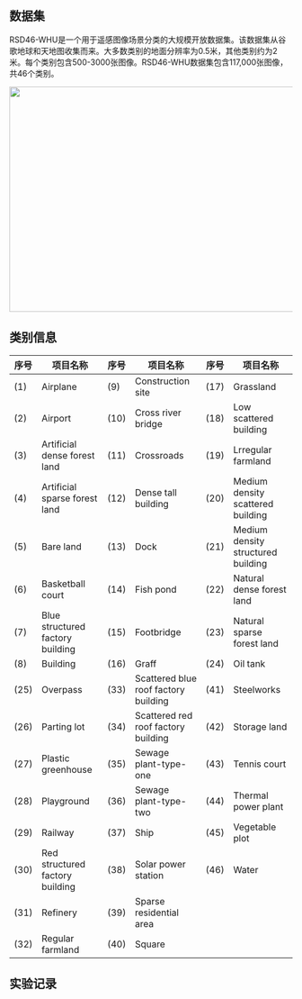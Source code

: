 ## 数据集
RSD46-WHU是一个用于遥感图像场景分类的大规模开放数据集。该数据集从谷歌地球和天地图收集而来。大多数类别的地面分辨率为0.5米，其他类别约为2米。每个类别包含500-3000张图像。RSD46-WHU数据集包含117,000张图像，共46个类别。
<div align='center'>
    <img src='https://github.com/RSIA-LIESMARS-WHU/RSD46-WHU/raw/master/dataset2.jpg' width='600' height='400' />
</div>

## 类别信息
| 序号 | 项目名称                         | 序号 | 项目名称                         | 序号 | 项目名称                         |
|------|---------------------------------|------|---------------------------------|------|---------------------------------|
| (1)  | Airplane                        | (9)  | Construction site               | (17) | Grassland                       |
| (2)  | Airport                         | (10) | Cross river bridge             | (18) | Low scattered building          |
| (3)  | Artificial dense forest land    | (11) | Crossroads                     | (19) | Lrregular farmland              |
| (4)  | Artificial sparse forest land   | (12) | Dense tall building            | (20) | Medium density scattered building |
| (5)  | Bare land                       | (13) | Dock                           | (21) | Medium density structured building |
| (6)  | Basketball court                | (14) | Fish pond                      | (22) | Natural dense forest land       |
| (7)  | Blue structured factory building| (15) | Footbridge                     | (23) | Natural sparse forest land      |
| (8)  | Building                        | (16) | Graff                          | (24) | Oil tank                        |
| (25) | Overpass                        | (33) | Scattered blue roof factory building | (41) | Steelworks                      |
| (26) | Parting lot                     | (34) | Scattered red roof factory building | (42) | Storage land                    |
| (27) | Plastic greenhouse              | (35) | Sewage plant-type-one          | (43) | Tennis court                    |
| (28) | Playground                      | (36) | Sewage plant-type-two          | (44) | Thermal power plant             |
| (29) | Railway                         | (37) | Ship                           | (45) | Vegetable plot                  |
| (30) | Red structured factory building | (38) | Solar power station            | (46) | Water                           |
| (31) | Refinery                        | (39) | Sparse residential area        |      |                                 |
| (32) | Regular farmland                | (40) | Square                         |      |                                 |

## 实验记录
